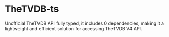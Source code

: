 # TheTVDB-ts

Unofficial TheTVDB API fully typed, it includes 0 dependencies, making it a lightweight and efficient solution for accessing TheTVDB V4 API.
